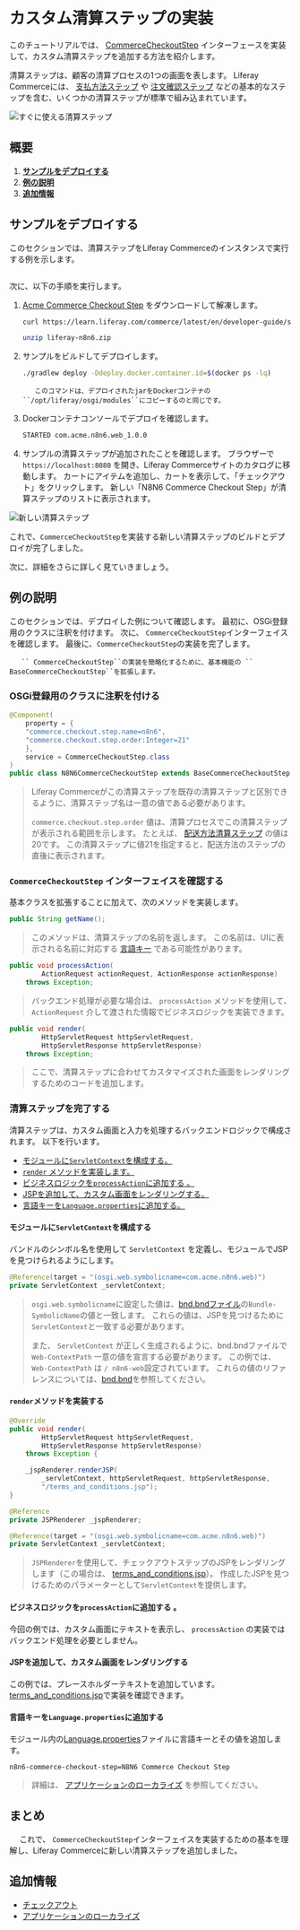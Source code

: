 # カスタム清算ステップの実装

このチュートリアルでは、 [CommerceCheckoutStep](https://github.com/liferay/liferay-portal/blob/[$LIFERAY_LEARN_PORTAL_GIT_TAG$]/modules/apps/commerce/commerce-api/src/main/java/com/liferay/commerce/util/CommerceCheckoutStep.java) インターフェースを実装して、カスタム清算ステップを追加する方法を紹介します。

清算ステップは、顧客の清算プロセスの1つの画面を表します。 Liferay Commerceには、 [支払方法ステップ](https://github.com/liferay/liferay-portal/blob/[$LIFERAY_LEARN_PORTAL_GIT_TAG$]/modules/apps/commerce/commerce-checkout-web/src/main/java/com/liferay/commerce/checkout/web/internal/util/PaymentMethodCommerceCheckoutStep.java) や [注文確認ステップ](https://github.com/liferay/liferay-portal/blob/[$LIFERAY_LEARN_PORTAL_GIT_TAG$]/modules/apps/commerce/commerce-checkout-web/src/main/java/com/liferay/commerce/checkout/web/internal/util/OrderConfirmationCommerceCheckoutStep.java) などの基本的なステップを含む、いくつかの清算ステップが標準で組み込まれています。

![すぐに使える清算ステップ](./implementing-a-custom-checkout-step/images/01.png "すぐに使えるチェックアウトステップ")

<a name="overview" />

## 概要

1. [**サンプルをデプロイする**](#deploy-an-example)
1. [**例の説明**](#walk-through-the-example)
1. [**追加情報**](#additional-information)

<a name="deploy-an-example" />

## サンプルをデプロイする

このセクションでは、清算ステップをLiferay Commerceのインスタンスで実行する例を示します。

```{include} /_snippets/run-liferay-portal.md
```

次に、以下の手順を実行します。

1. [Acme Commerce Checkout Step](./liferay-n8n6.zip) をダウンロードして解凍します。

    ``` bash
    curl https://learn.liferay.com/commerce/latest/en/developer-guide/sales/liferay-n8n6.zip -O
    ```

    ```bash
    unzip liferay-n8n6.zip
    ```

1. サンプルをビルドしてデプロイします。

    ```bash
    ./gradlew deploy -Ddeploy.docker.container.id=$(docker ps -lq)
    ```

    ```{note}
       このコマンドは、デプロイされたjarをDockerコンテナの ``/opt/liferay/osgi/modules``にコピーするのと同じです。
    ```

1. Dockerコンテナコンソールでデプロイを確認します。

    ```bash
    STARTED com.acme.n8n6.web_1.0.0
    ```

1. サンプルの清算ステップが追加されたことを確認します。 ブラウザーで `https://localhost:8080` を開き、Liferay Commerceサイトのカタログに移動します。 カートにアイテムを追加し、カートを表示して、「チェックアウト」をクリックします。 新しい「N8N6 Commerce Checkout Step」が清算ステップのリストに表示されます。

![新しい清算ステップ](./implementing-a-custom-checkout-step/images/02.png "新しいチェックアウトステップ")

これで、`CommerceCheckoutStep`を実装する新しい清算ステップのビルドとデプロイが完了しました。

次に、詳細をさらに詳しく見ていきましょう。

<a name="walk-through-the-example" />

## 例の説明

このセクションでは、デプロイした例について確認します。 最初に、OSGi登録用のクラスに注釈を付けます。 次に、 `CommerceCheckoutStep`インターフェイスを確認します。 最後に、`CommerceCheckoutStep`の実装を完了します。

```{note}
   `` CommerceCheckoutStep``の実装を簡略化するために、基本機能の `` BaseCommerceCheckoutStep``を拡張します。
```

### OSGi登録用のクラスに注釈を付ける

```java
@Component(
    property = {
    "commerce.checkout.step.name=n8n6",
    "commerce.checkout.step.order:Integer=21"
    },
    service = CommerceCheckoutStep.class
)
public class N8N6CommerceCheckoutStep extends BaseCommerceCheckoutStep {
```

> Liferay Commerceがこの清算ステップを既存の清算ステップと区別できるように、清算ステップ名は一意の値である必要があります。
> 
> `commerce.checkout.step.order` 値は、清算プロセスでこの清算ステップが表示される範囲を示します。 たとえば、 [配送方法清算ステップ](https://github.com/liferay/liferay-portal/blob/[$LIFERAY_LEARN_PORTAL_GIT_TAG$]/modules/apps/commerce/commerce-checkout-web/src/main/java/com/liferay/commerce/checkout/web/internal/util/ShippingMethodCommerceCheckoutStep.java) の値は20です。 この清算ステップに値21を指定すると、配送方法のステップの直後に表示されます。

### `CommerceCheckoutStep` インターフェイスを確認する

基本クラスを拡張することに加えて、次のメソッドを実装します。

```java
public String getName();
```

> このメソッドは、清算ステップの名前を返します。 この名前は、UIに表示される名前に対応する [言語キー](https://help.liferay.com/hc/en-us/articles/360028746692-Localizing-Your-Application) である可能性があります。

```java
public void processAction(
        ActionRequest actionRequest, ActionResponse actionResponse)
    throws Exception;
```

> バックエンド処理が必要な場合は、 `processAction` メソッドを使用して、 `ActionRequest` 介して渡された情報でビジネスロジックを実装できます。

```java
public void render(
        HttpServletRequest httpServletRequest,
        HttpServletResponse httpServletResponse)
    throws Exception;
```

> ここで、清算ステップに合わせてカスタマイズされた画面をレンダリングするためのコードを追加します。

### 清算ステップを完了する

清算ステップは、カスタム画面と入力を処理するバックエンドロジックで構成されます。 以下を行います。

* [モジュールに`ServletContext`を構成する。](#configure-the-servletcontext-for-the-module)
* [`render` メソッドを実装します。](#implement-the-render-method)
* [ビジネスロジックを`processAction`に追加する 。](#add-business-logic-to-processaction)
* [JSPを追加して、カスタム画面をレンダリングする。](#add-a-jsp-to-render-the-custom-screen)
* [言語キーを`Language.properties`に追加する。](#add-the-language-key-to-language-properties)

#### モジュールに`ServletContext`を構成する

バンドルのシンボル名を使用して `ServletContext` を定義し、モジュールでJSPを見つけられるようにします。

```java
@Reference(target = "(osgi.web.symbolicname=com.acme.n8n6.web)")
private ServletContext _servletContext;
```

> `osgi.web.symbolicname`に設定した値は、[bnd.bndファイル](https://github.com/liferay/liferay-learn/blob/master/docs/commerce/latest/en/developer-guide/sales/implementing-a-custom-checkout-step/resources/liferay-n8n6.zip/n8n6-web/bnd.bnd)の`Bundle-SymbolicName`の値と一致します。 これらの値は、JSPを見つけるために`ServletContext`と一致する必要があります。
> 
> また、 `ServletContext` が正しく生成されるように、bnd.bndファイルで `Web-ContextPath` 一意の値を宣言する必要があります。 この例では、 `Web-ContextPath` は `/ n8n6-web`設定されています。 これらの値のリファレンスについては、[bnd.bnd](https://github.com/liferay/liferay-learn/blob/master/docs/commerce/latest/en/developer-guide/sales/implementing-a-custom-checkout-step/resources/liferay-n8n6.zip/n8n6-web/bnd.bnd)を参照してください。

#### `render`メソッドを実装する

```java
@Override
public void render(
        HttpServletRequest httpServletRequest,
        HttpServletResponse httpServletResponse)
    throws Exception {

    _jspRenderer.renderJSP(
        _servletContext, httpServletRequest, httpServletResponse,
        "/terms_and_conditions.jsp");
}

@Reference
private JSPRenderer _jspRenderer;

@Reference(target = "(osgi.web.symbolicname=com.acme.n8n6.web)")
private ServletContext _servletContext;
```

> `JSPRenderer`を使用して、チェックアウトステップのJSPをレンダリングします（この場合は、 [terms\_and\_conditions.jsp](https://github.com/liferay/liferay-learn/blob/master/docs/commerce/latest/en/developer-guide/sales/implementing-a-custom-checkout-step/resources/liferay-n8n6.zip/n8n6-web/src/main/resources/META-INF/resources/terms_and_conditions.jsp)）。 作成したJSPを見つけるためのパラメーターとして`ServletContext`を提供します。

#### ビジネスロジックを`processAction`に追加する 。

今回の例では、カスタム画面にテキストを表示し、 `processAction` の実装ではバックエンド処理を必要としません。

#### JSPを追加して、カスタム画面をレンダリングする

この例では、プレースホルダーテキストを追加しています。 [terms\_and\_conditions.jsp](https://github.com/liferay/liferay-learn/blob/master/docs/commerce/latest/en/developer-guide/sales/implementing-a-custom-checkout-step/resources/liferay-n8n6.zip/n8n6-web/src/main/resources/META-INF/resources/terms_and_conditions.jsp)で実装を確認できます。

#### 言語キーを`Language.properties`に追加する

モジュール内の[Language.properties](https://github.com/liferay/liferay-learn/blob/master/docs/commerce/latest/en/developer-guide/sales/implementing-a-custom-checkout-step/resources/liferay-n8n6.zip/n8n6-web/src/main/resources/content/Language.properties)ファイルに言語キーとその値を追加します。

```properties
n8n6-commerce-checkout-step=N8N6 Commerce Checkout Step
```

> 詳細は、 [アプリケーションのローカライズ](https://help.liferay.com/hc/en-us/articles/360018168251-Localizing-Your-Application) を参照してください。

<a name="conclusion" />

## まとめ

　 これで、 `CommerceCheckoutStep`インターフェイスを実装するための基本を理解し、Liferay Commerceに新しい清算ステップを追加しました。

<a name="additional-information" />

## 追加情報

* [チェックアウト](../../creating-store-content/commerce-storefront-pages/checkout.md)
* [アプリケーションのローカライズ](https://help.liferay.com/hc/en-us/articles/360018168251-Localizing-Your-Application)
